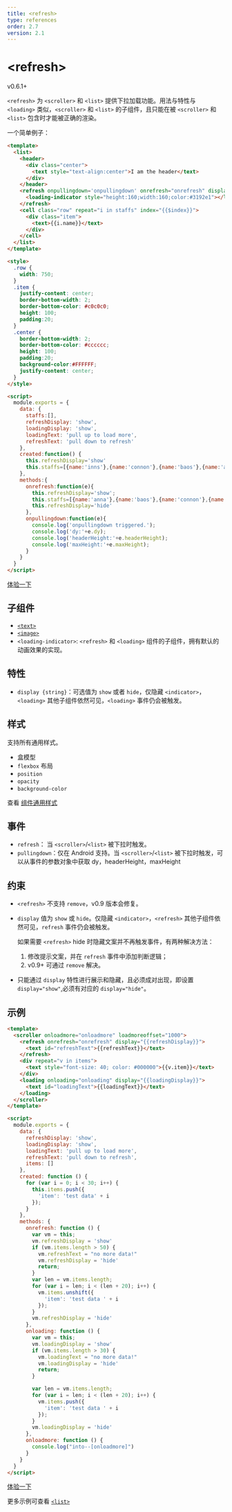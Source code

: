 ```yaml
---
title: <refresh>
type: references
order: 2.7
version: 2.1
---
```


# &lt;refresh&gt;

<span class="weex-version">v0.6.1+</span>

`<refresh>` 为 `<scroller>` 和 `<list>` 提供下拉加载功能。用法与特性与 `<loading>` 类似，`<scroller>` 和 `<list>` 的子组件，且只能在被 `<scroller>` 和 `<list>` 包含时才能被正确的渲染。

一个简单例子：

```html
<template>
  <list>
    <header>
      <div class="center">
        <text style="text-align:center">I am the header</text>
      </div>
    </header>
    <refresh onpullingdown='onpullingdown' onrefresh="onrefresh" display="{{refreshDisplay}}" style="width:750;flex-direction: row;justify-content: center;">
      <loading-indicator style="height:160;width:160;color:#3192e1"></loading-indicator>
    </refresh>
    <cell class="row" repeat="i in staffs" index="{{$index}}">
      <div class="item">
        <text>{{i.name}}</text>
      </div>
    </cell>
  </list>
</template>

<style>
  .row {
    width: 750;
  }
  .item {
    justify-content: center;
    border-bottom-width: 2;
    border-bottom-color: #c0c0c0;
    height: 100;
    padding:20;
  }
  .center {
    border-bottom-width: 2;
    border-bottom-color: #cccccc;
    height: 100;
    padding:20;
    background-color:#FFFFFF;
    justify-content: center;
  }
</style>

<script>
  module.exports = {
    data: {
      staffs:[],
      refreshDisplay: 'show',
      loadingDisplay: 'show',
      loadingText: 'pull up to load more',
      refreshText: 'pull down to refresh'
    },
    created:function() {
      this.refreshDisplay='show'
      this.staffs=[{name:'inns'},{name:'connon'},{name:'baos'},{name:'anna'},{name:'dolley'},{name:'lucy'},{name:'john'}, {name:'lily'},{name:'locke'},{name:'jack'},{name:'danny'},{name:'rose'},{name:'harris'},{name:'lotus'},{name:'louis'}];
    },
    methods:{
      onrefresh:function(e){
        this.refreshDisplay='show';
        this.staffs=[{name:'anna'},{name:'baos'},{name:'connon'},{name:'inns'}];
        this.refreshDisplay='hide'
      },
      onpullingdown:function(e){
        console.log('onpullingdown triggered.');
        console.log('dy:'+e.dy);
        console.log('headerHeight:'+e.headerHeight);
        console.log('maxHeight:'+e.maxHeight);
      }
    }
  }
</script>
```

[体验一下](http://dotwe.org/64cb982f67186c76f9f27fe3000a2fe8)

## 子组件

- [`<text>`](./text.html)
- [`<image>`](./image.html)
- `<loading-indicator>`: `<refresh>` 和 `<loading>` 组件的子组件，拥有默认的动画效果的实现。

## 特性

- `display {string}`：可选值为 `show` 或者 `hide`，仅隐藏 `<indicator>`，`<loading>` 其他子组件依然可见，`<loading>` 事件仍会被触发。

## 样式

支持所有通用样式。

- 盒模型
- `flexbox` 布局
- `position`
- `opacity`
- `background-color`

查看 [组件通用样式](../common-style.html)

## 事件

- `refresh`： 当 `<scroller>`/`<list>` 被下拉时触发。
- `pullingdown`：仅在 Android 支持。当 `<scroller>`/`<list>` 被下拉时触发，可以从事件的参数对象中获取 dy，headerHeight，maxHeight

## 约束

- `<refresh>` 不支持 `remove`，v0.9 版本会修复。
- `display` 值为 `show` 或 `hide`。仅隐藏 `<indicator>`，`<refresh>` 其他子组件依然可见，`refresh` 事件仍会被触发。

  如果需要 `<refresh>` hide 时隐藏文案并不再触发事件，有两种解决方法：

  1. 修改提示文案，并在 `refresh` 事件中添加判断逻辑；
  2. v0.9+ 可通过 `remove` 解决。

- 只能通过 `display` 特性进行展示和隐藏，且必须成对出现，即设置 `display="show"`,必须有对应的 `display="hide"`。

## 示例

```html
<template>
  <scroller onloadmore="onloadmore" loadmoreoffset="1000">
    <refresh onrefresh="onrefresh" display="{{refreshDisplay}}">
      <text id="refreshText">{{refreshText}}</text>
    </refresh>
    <div repeat="v in items">
      <text style="font-size: 40; color: #000000">{{v.item}}</text>
    </div>
    <loading onloading="onloading" display="{{loadingDisplay}}">
      <text id="loadingText">{{loadingText}}</text>
    </loading>
  </scroller>
</template>

<script>
  module.exports = {
    data: {
      refreshDisplay: 'show',
      loadingDisplay: 'show',
      loadingText: 'pull up to load more',
      refreshText: 'pull down to refresh',
      items: []
    },
    created: function () {
      for (var i = 0; i < 30; i++) {
        this.items.push({
          'item': 'test data' + i
        });
      }
    },
    methods: {
      onrefresh: function () {
        var vm = this;
        vm.refreshDisplay = 'show'
        if (vm.items.length > 50) {
          vm.refreshText = "no more data!"
          vm.refreshDisplay = 'hide'
          return;
        }
        var len = vm.items.length;
        for (var i = len; i < (len + 20); i++) {
          vm.items.unshift({
            'item': 'test data ' + i
          });
        }
        vm.refreshDisplay = 'hide'
      },
      onloading: function () {
        var vm = this;
        vm.loadingDisplay = 'show'
        if (vm.items.length > 30) {
          vm.loadingText = "no more data!"
          vm.loadingDisplay = 'hide'
          return;
        }

        var len = vm.items.length;
        for (var i = len; i < (len + 20); i++) {
          vm.items.push({
            'item': 'test data ' + i
          });
        }
        vm.loadingDisplay = 'hide'
      },
      onloadmore: function () {
        console.log("into--[onloadmore]")
      }
    }
  }
</script>
```

[体验一下](http://dotwe.org/80c027d6bfb337195c25cc0ba9317ea5)

更多示例可查看 [`<list>`](./list.html)

